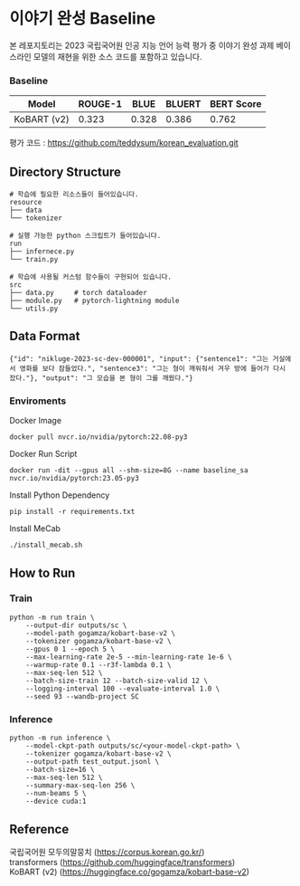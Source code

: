 # 이야기 완성 Baseline
본 레포지토리는 2023 국립국어원 인공 지능 언어 능력 평가 중 이야기 완성 과제 베이스라인 모델의 재현을 위한 소스 코드를 포함하고 있습니다.

### Baseline
|Model|ROUGE-1|BLUE|BLUERT|BERT Score|
|:---:|---|---|---|---|
|KoBART (v2)|0.323|0.328|0.386|0.762|

평가 코드 : https://github.com/teddysum/korean_evaluation.git

## Directory Structure
```
# 학습에 필요한 리소스들이 들어있습니다.
resource
├── data
└── tokenizer

# 실행 가능한 python 스크립트가 들어있습니다.
run
├── infernece.py
└── train.py

# 학습에 사용될 커스텀 함수들이 구현되어 있습니다.
src
├── data.py     # torch dataloader
├── module.py   # pytorch-lightning module
└── utils.py
```

## Data Format
```
{"id": "nikluge-2023-sc-dev-000001", "input": {"sentence1": "그는 거실에서 영화를 보다 잠들었다.", "sentence3": "그는 형이 깨워줘서 겨우 방에 들어가 다시 잤다."}, "output": "그 모습을 본 형이 그를 깨웠다."}
```

### Enviroments
Docker Image
```
docker pull nvcr.io/nvidia/pytorch:22.08-py3 
```

Docker Run Script
```
docker run -dit --gpus all --shm-size=8G --name baseline_sa nvcr.io/nvidia/pytorch:23.05-py3
```

Install Python Dependency
```
pip install -r requirements.txt
```

Install MeCab
```
./install_mecab.sh
```

## How to Run
### Train
```
python -m run train \
    --output-dir outputs/sc \
    --model-path gogamza/kobart-base-v2 \
    --tokenizer gogamza/kobart-base-v2 \
    --gpus 0 1 --epoch 5 \
    --max-learning-rate 2e-5 --min-learning-rate 1e-6 \
    --warmup-rate 0.1 --r3f-lambda 0.1 \
    --max-seq-len 512 \
    --batch-size-train 12 --batch-size-valid 12 \
    --logging-interval 100 --evaluate-interval 1.0 \
    --seed 93 --wandb-project SC
```

### Inference
```
python -m run inference \
    --model-ckpt-path outputs/sc/<your-model-ckpt-path> \
    --tokenizer gogamza/kobart-base-v2 \
    --output-path test_output.jsonl \
    --batch-size=16 \
    --max-seq-len 512 \
    --summary-max-seq-len 256 \
    --num-beams 5 \
    --device cuda:1
```

## Reference
국립국어원 모두의말뭉치 (https://corpus.korean.go.kr/)  
transformers (https://github.com/huggingface/transformers)  
KoBART (v2) (https://huggingface.co/gogamza/kobart-base-v2)  
